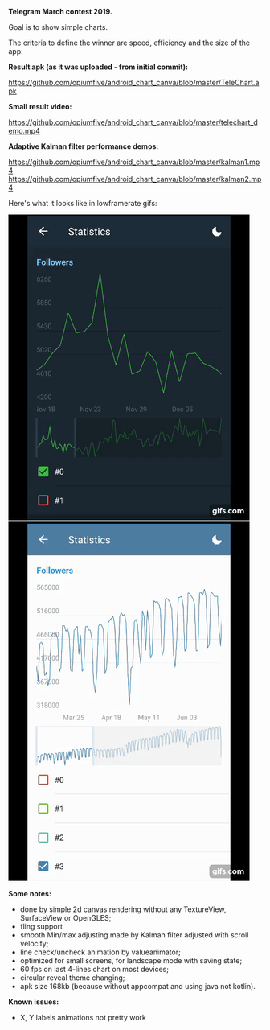 <b>Telegram March contest 2019.</b> 

Goal is to show simple charts.

The criteria to define the winner are speed, efficiency and the size of the app.

<b>Result apk (as it was uploaded - from initial commit):</b> 

https://github.com/opiumfive/android_chart_canva/blob/master/TeleChart.apk

<b>Small result video:</b> 

https://github.com/opiumfive/android_chart_canva/blob/master/telechart_demo.mp4

<b>Adaptive Kalman filter performance demos:</b> 

https://github.com/opiumfive/android_chart_canva/blob/master/kalman1.mp4
https://github.com/opiumfive/android_chart_canva/blob/master/kalman2.mp4

Here's what it looks like in lowframerate gifs:

![Output sample](https://github.com/opiumfive/android_chart_canva/raw/master/kalman1gif.gif)
![Output sample](https://github.com/opiumfive/android_chart_canva/raw/master/kalman2gif.gif)

<b>Some notes:</b> 
- done by simple 2d canvas rendering without any TextureView, SurfaceView or OpenGLES;
- fling support
- smooth Min/max adjusting made by Kalman filter adjusted with scroll velocity;
- line check/uncheck animation by valueanimator;
- optimized for small screens, for landscape mode with saving state;
- 60 fps on last 4-lines chart on most devices;
- circular reveal theme changing;
- apk size 168kb (because without appcompat and using java not kotlin).

<b>Known issues:</b>
- X, Y labels animations not pretty work
